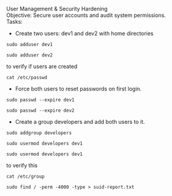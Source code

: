 
User Management & Security Hardening  
Objective: Secure user accounts and audit system permissions.  
Tasks:

- Create two users: dev1 and dev2 with home directories

```
sudo adduser dev1
```

```
sudo adduser dev2
```

to verify if users are created
```
cat /etc/passwd
```

- Force both users to reset passwords on first login.

```
sudo passwd --expire dev1
```

```
sudo passwd --expire dev2
```


- Create a group developers and add both users to it.

```
sudo addgroup developers
```

```
sudo usermod developers dev1
```

```
sudo usermod developers dev1
```

to verify this
```
cat /etc/group
```


```
sudo find / -perm -4000 -type > suid-report.txt
```